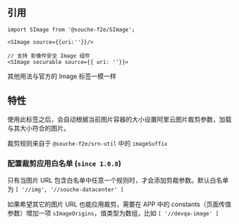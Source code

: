 ## 引用

```
import SImage from '@souche-f2e/SImage';

<SImage source={{uri:''}}/>

// 支持 影像件安全 Image 组件
<SImage securable source={{ uri: ''}}>
```

其他用法与官方的 Image 标签一模一样

## 特性

使用此标签之后，会自动根据当前图片容器的大小设置阿里云图片裁剪参数，加载与其大小符合的图片。

裁剪规则来自于 `@souche-f2e/srn-util` 中的 `imageSuffix`

### 配置裁剪应用白名单 (`since 1.0.8`)

只有当图片 URL 包含白名单中任意一个规则时，才会添加剪裁参数。默认白名单为 `[ '//img', '//souche-datacenter' ]`

如果希望其它的图片 URL 也能应用裁剪，需要在 APP 中的 constants（页面传值参数）增加一项 `sImageOrigins`，值类型为数组，比如 `[ '//devqa-image' ]`


